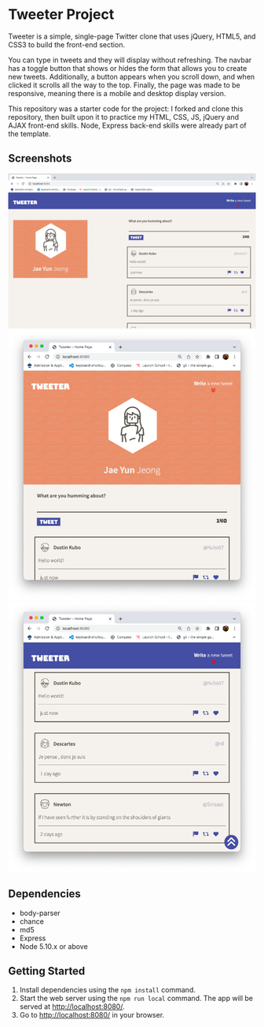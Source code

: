 # Tweeter Project

Tweeter is a simple, single-page Twitter clone that uses jQuery, HTML5, and CSS3 to build the front-end section.

You can type in tweets and they will display without refreshing. The navbar has a toggle button that shows or hides the form that allows you to create new tweets. Additionally, a button appears when you scroll down, and when clicked it scrolls all the way to the top. Finally, the page was made to be responsive, meaning there is a mobile and desktop display version.

This repository was a starter code for the project: I forked and clone this repository, then built upon it to practice my HTML, CSS, JS, jQuery and AJAX front-end skills. Node, Express back-end skills were already part of the template.

## Screenshots
!["Screenshot of the page when display width is greater than 1024px"](https://github.com/jeongj99/tweeter/blob/master/docs/desktop-ver.png?raw=true)
!["Screenshot of the page when display width is less than 1024px"](https://github.com/jeongj99/tweeter/blob/master/docs/mobile-ver.png?raw=true)
!["Screenshot of the tweets"](https://github.com/jeongj99/tweeter/blob/master/docs/tweets.png?raw=true)

## Dependencies
- body-parser
- chance
- md5
- Express
- Node 5.10.x or above

## Getting Started

1. Install dependencies using the `npm install` command.
2. Start the web server using the `npm run local` command. The app will be served at <http://localhost:8080/>.
3. Go to <http://localhost:8080/> in your browser.